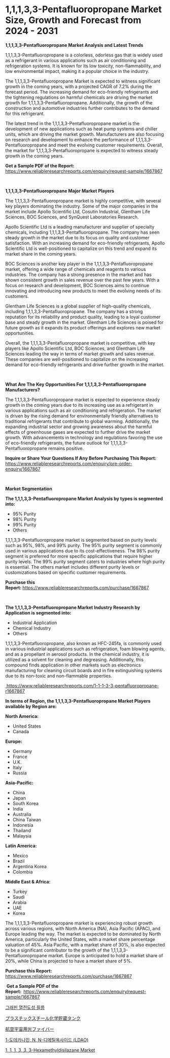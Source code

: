 <p><h1>1,1,1,3,3-Pentafluoropropane Market Size, Growth and Forecast from 2024 - 2031</h1></p><p><strong>1,1,1,3,3-Pentafluoropropane Market Analysis and Latest Trends</strong></p>
<p><p>1,1,1,3,3-Pentafluoropropane is a colorless, odorless gas that is widely used as a refrigerant in various applications such as air conditioning and refrigeration systems. It is known for its low toxicity, non-flammability, and low environmental impact, making it a popular choice in the industry.</p><p>The 1,1,1,3,3-Pentafluoropropane Market is expected to witness significant growth in the coming years, with a projected CAGR of 7.2% during the forecast period. The increasing demand for eco-friendly refrigerants and the tightening regulations on harmful chemicals are driving the market growth for 1,1,1,3,3-Pentafluoropropane. Additionally, the growth of the construction and automotive industries further contributes to the demand for this refrigerant.</p><p>The latest trend in the 1,1,1,3,3-Pentafluoropropane market is the development of new applications such as heat pump systems and chiller units, which are driving the market growth. Manufacturers are also focusing on research and development to enhance the performance of 1,1,1,3,3-Pentafluoropropane and meet the evolving customer requirements. Overall, the market for 1,1,1,3,3-Pentafluoropropane is expected to witness steady growth in the coming years.</p></p>
<p><strong>Get a Sample PDF of the Report:&nbsp;</strong> <a href="https://www.reliableresearchreports.com/enquiry/request-sample/1667867">https://www.reliableresearchreports.com/enquiry/request-sample/1667867</a></p>
<p>&nbsp;</p>
<p><strong>1,1,1,3,3-Pentafluoropropane Major Market Players</strong></p>
<p><p>The 1,1,1,3,3-Pentafluoropropane market is highly competitive, with several key players dominating the industry. Some of the major companies in the market include Apollo Scientific Ltd, Cosutin Industrial, Glentham Life Sciences, BOC Sciences, and SynQuest Laboratories Research.</p><p>Apollo Scientific Ltd is a leading manufacturer and supplier of specialty chemicals, including 1,1,1,3,3-Pentafluoropropane. The company has seen steady growth in the market due to its focus on quality and customer satisfaction. With an increasing demand for eco-friendly refrigerants, Apollo Scientific Ltd is well-positioned to capitalize on this trend and expand its market share in the coming years.</p><p>BOC Sciences is another key player in the 1,1,1,3,3-Pentafluoropropane market, offering a wide range of chemicals and reagents to various industries. The company has a strong presence in the market and has shown consistent growth in sales revenue over the past few years. With a focus on research and development, BOC Sciences aims to continue innovating and introducing new products to meet the evolving needs of its customers.</p><p>Glentham Life Sciences is a global supplier of high-quality chemicals, including 1,1,1,3,3-Pentafluoropropane. The company has a strong reputation for its reliability and product quality, leading to a loyal customer base and steady growth in the market. Glentham Life Sciences is poised for future growth as it expands its product offerings and explores new market opportunities.</p><p>Overall, the 1,1,1,3,3-Pentafluoropropane market is competitive, with key players like Apollo Scientific Ltd, BOC Sciences, and Glentham Life Sciences leading the way in terms of market growth and sales revenue. These companies are well-positioned to capitalize on the increasing demand for eco-friendly refrigerants and drive further growth in the market.</p></p>
<p>&nbsp;</p>
<p><strong>What Are The Key Opportunities For 1,1,1,3,3-Pentafluoropropane Manufacturers?</strong></p>
<p><p>The 1,1,1,3,3-Pentafluoropropane market is expected to experience steady growth in the coming years due to its increasing use as a refrigerant in various applications such as air conditioning and refrigeration. The market is driven by the rising demand for environmentally friendly alternatives to traditional refrigerants that contribute to global warming. Additionally, the expanding industrial sector and growing awareness about the harmful effects of greenhouse gases are expected to further drive the market growth. With advancements in technology and regulations favoring the use of eco-friendly refrigerants, the future outlook for 1,1,1,3,3-Pentafluoropropane remains positive.</p></p>
<p><strong>Inquire or Share Your Questions If Any Before Purchasing This Report:</strong> <a href="https://www.reliableresearchreports.com/enquiry/pre-order-enquiry/1667867">https://www.reliableresearchreports.com/enquiry/pre-order-enquiry/1667867</a></p>
<p>&nbsp;</p>
<p><strong>Market Segmentation</strong></p>
<p><strong>The 1,1,1,3,3-Pentafluoropropane Market Analysis by types is segmented into:</strong></p>
<p><ul><li>95% Purity</li><li>98% Purity</li><li>99% Purity</li><li>Others</li></ul></p>
<p><p>1,1,1,3,3-Pentafluoropropane market is segmented based on purity levels such as 95%, 98%, and 99% purity. The 95% purity segment is commonly used in various applications due to its cost-effectiveness. The 98% purity segment is preferred for more specific applications that require higher purity levels. The 99% purity segment caters to industries where high purity is essential. The others market includes different purity levels or customizations based on specific customer requirements.</p></p>
<p><strong>Purchase this Report:&nbsp;</strong><a href="https://www.reliableresearchreports.com/purchase/1667867">https://www.reliableresearchreports.com/purchase/1667867</a></p>
<p>&nbsp;</p>
<p><strong>The 1,1,1,3,3-Pentafluoropropane Market Industry Research by Application is segmented into:</strong></p>
<p><ul><li>Industrial Application</li><li>Chemical Industry</li><li>Others</li></ul></p>
<p><p>1,1,1,3,3-Pentafluoropropane, also known as HFC-245fa, is commonly used in various industrial applications such as refrigeration, foam blowing agents, and as a propellant in aerosol products. In the chemical industry, it is utilized as a solvent for cleaning and degreasing. Additionally, this compound finds application in other markets such as electronics manufacturing for cleaning circuit boards and in fire extinguishing systems due to its non-toxic and non-flammable properties.</p></p>
<p><a href="https://www.reliableresearchreports.com/1-1-1-3-3-pentafluoropropane-r1667867">&nbsp;https://www.reliableresearchreports.com/1-1-1-3-3-pentafluoropropane-r1667867</a></p>
<p><strong>In terms of Region, the 1,1,1,3,3-Pentafluoropropane Market Players available by Region are:</strong></p>
<p>
    <p> <strong> North America: </strong>
        <ul>
            <li>United States</li>
            <li>Canada</li>
        </ul>
        </p> 
    <p> <strong> Europe: </strong>
        <ul>
            <li>Germany</li>
            <li>France</li>
            <li>U.K.</li>
            <li>Italy</li>
            <li>Russia</li>
        </ul>
        </p> 
    <p> <strong> Asia-Pacific: </strong>
        <ul>
            <li>China</li>
            <li>Japan</li>
            <li>South Korea</li>
            <li>India</li>
            <li>Australia</li>
            <li>China Taiwan</li>
            <li>Indonesia</li>
            <li>Thailand</li>
            <li>Malaysia</li>
        </ul>
        </p> 
    <p> <strong> Latin America: </strong>
        <ul>
            <li>Mexico</li>
            <li>Brazil</li>
            <li>Argentina Korea</li>
            <li>Colombia</li>
        </ul>
        </p> 
    <p> <strong> Middle East & Africa: </strong>
        <ul>
            <li>Turkey</li>
            <li>Saudi</li>
            <li>Arabia</li>
            <li>UAE</li>
            <li>Korea</li>
        </ul>
    </p>
    </p>
<p><p>The 1,1,1,3,3-Pentafluoropropane market is experiencing robust growth across various regions, with North America (NA), Asia Pacific (APAC), and Europe leading the way. The market is expected to be dominated by North America, particularly the United States, with a market share percentage valuation of 45%. Asia Pacific, with a market share of 30%, is also expected to be a significant contributor to the growth of the 1,1,1,3,3-Pentafluoropropane market. Europe is anticipated to hold a market share of 20%, while China is projected to have a market share of 5%.</p></p>
<p><strong>Purchase this Report: </strong><a href="https://www.reliableresearchreports.com/purchase/1667867">https://www.reliableresearchreports.com/purchase/1667867</a></p>
<p>&nbsp;<strong>Get a Sample PDF of the Report:&nbsp;&nbsp;</strong><a href="https://www.reliableresearchreports.com/enquiry/request-sample/1667867">https://www.reliableresearchreports.com/enquiry/request-sample/1667867</a></p>
<p><strong></strong></p>
<p><p><a href="https://medium.com/@isariontaru/%EA%B7%B8%EB%9E%98%ED%95%80-%EC%97%B4-%EC%A0%84%EB%8F%84-%ED%95%84%EB%A6%84-%EC%8B%9C%EC%9E%A5-%EC%A0%90%EC%9C%A0%EC%9C%A8-%EB%B3%80%ED%99%94-%EB%B0%8F-%EC%8B%9C%EC%9E%A5-%EC%84%B1%EC%9E%A5-%ED%8A%B8%EB%A0%8C%EB%93%9C-2024-2031-9f589c4e97dc">그래핀 열전도성 필름</a></p><p><a href="https://github.com/cnnriuez22368/Market-Research-Report-List-2/blob/main/496122097045.md">プラスチックスチール化学貯蔵タンク</a></p><p><a href="https://medium.com/@at15984/%E5%AE%87%E5%AE%99%E8%88%AA%E7%A9%BA%E5%85%89%E3%83%95%E3%82%A1%E3%82%A4%E3%83%90%E3%83%BC%E3%83%9E%E3%83%BC%E3%82%B1%E3%83%83%E3%83%88%E3%81%AE%E5%B1%95%E6%9C%9B-%E7%94%A3%E6%A5%AD%E6%A6%82%E6%B3%81%E3%81%A8%E4%BA%88%E6%B8%AC-2024%E5%B9%B4%E3%81%8B%E3%82%892031%E5%B9%B4-06a40d3a65f8">航空宇宙用光ファイバー</a></p><p><a href="https://github.com/AlbertotDouglas44367/Market-Research-Report-List-2/blob/main/330452388639.md">1-도데카나민, N, N-디메틸옥사이드 (LDAO)</a></p><p><a href="https://github.com/LiamDavis60/Market-Research-Report-List-1/blob/main/1-1-1-3-3-3-hexamethyldisilazane-market.md">1, 1, 1, 3, 3, 3-Hexamethyldisilazane Market</a></p></p>